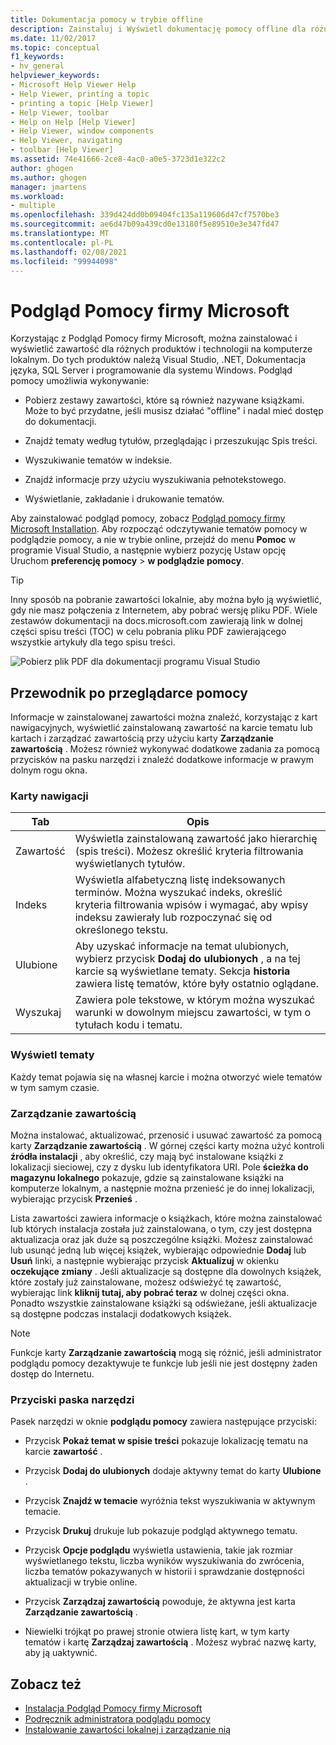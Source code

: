 ```yaml
---
title: Dokumentacja pomocy w trybie offline
description: Zainstaluj i Wyświetl dokumentację pomocy offline dla różnych produktów i technologii, takich jak Visual Studio i .NET, przy użyciu Podgląd Pomocy firmy Microsoft.
ms.date: 11/02/2017
ms.topic: conceptual
f1_keywords:
- hv_general
helpviewer_keywords:
- Microsoft Help Viewer Help
- Help Viewer, printing a topic
- printing a topic [Help Viewer]
- Help Viewer, toolbar
- Help on Help [Help Viewer]
- Help Viewer, window components
- Help Viewer, navigating
- toolbar [Help Viewer]
ms.assetid: 74e41666-2ce8-4ac0-a0e5-3723d1e322c2
author: ghogen
ms.author: ghogen
manager: jmartens
ms.workload:
- multiple
ms.openlocfilehash: 339d424dd0b09404fc135a119606d47cf7570be3
ms.sourcegitcommit: ae6d47b09a439cd0e13180f5e89510e3e347fd47
ms.translationtype: MT
ms.contentlocale: pl-PL
ms.lasthandoff: 02/08/2021
ms.locfileid: "99944098"
---
```

# <a name="microsoft-help-viewer"></a>Podgląd Pomocy firmy Microsoft

Korzystając z Podgląd Pomocy firmy Microsoft, można zainstalować i wyświetlić zawartość dla różnych produktów i technologii na komputerze lokalnym. Do tych produktów należą Visual Studio, .NET, Dokumentacja języka, SQL Server i programowanie dla systemu Windows. Podgląd pomocy umożliwia wykonywanie:

- Pobierz zestawy zawartości, które są również nazywane książkami. Może to być przydatne, jeśli musisz działać "offline" i nadal mieć dostęp do dokumentacji.

- Znajdź tematy według tytułów, przeglądając i przeszukując Spis treści.

- Wyszukiwanie tematów w indeksie.

- Znajdź informacje przy użyciu wyszukiwania pełnotekstowego.

- Wyświetlanie, zakładanie i drukowanie tematów.

Aby zainstalować podgląd pomocy, zobacz [Podgląd pomocy firmy Microsoft Installation](../help-viewer/installation.md). Aby rozpocząć odczytywanie tematów pomocy w podglądzie pomocy, a nie w trybie online, przejdź do menu **Pomoc** w programie Visual Studio, a następnie wybierz pozycję Ustaw opcję Uruchom **preferencję pomocy**  >  **w podglądzie pomocy**.

> [!TIP]
> Inny sposób na pobranie zawartości lokalnie, aby można było ją wyświetlić, gdy nie masz połączenia z Internetem, aby pobrać wersję pliku PDF. Wiele zestawów dokumentacji na docs.microsoft.com zawierają link w dolnej części spisu treści (TOC) w celu pobrania pliku PDF zawierającego wszystkie artykuły dla tego spisu treści.
>
> ![Pobierz plik PDF dla dokumentacji programu Visual Studio](media/overview/download-pdf.png)

## <a name="help-viewer-tour"></a>Przewodnik po przeglądarce pomocy

Informacje w zainstalowanej zawartości można znaleźć, korzystając z kart nawigacyjnych, wyświetlić zainstalowaną zawartość na karcie tematu lub kartach i zarządzać zawartością przy użyciu karty **Zarządzanie zawartością** . Możesz również wykonywać dodatkowe zadania za pomocą przycisków na pasku narzędzi i znaleźć dodatkowe informacje w prawym dolnym rogu okna.

### <a name="navigation-tabs"></a>Karty nawigacji

|Tab|Opis|
|---|-----------|
|Zawartość|Wyświetla zainstalowaną zawartość jako hierarchię (spis treści). Możesz określić kryteria filtrowania wyświetlanych tytułów.|
|Indeks|Wyświetla alfabetyczną listę indeksowanych terminów. Można wyszukać indeks, określić kryteria filtrowania wpisów i wymagać, aby wpisy indeksu zawierały lub rozpoczynać się od określonego tekstu.|
|Ulubione|Aby uzyskać informacje na temat ulubionych, wybierz przycisk **Dodaj do ulubionych** , a na tej karcie są wyświetlane tematy. Sekcja **historia** zawiera listę tematów, które były ostatnio oglądane.|
|Wyszukaj|Zawiera pole tekstowe, w którym można wyszukać warunki w dowolnym miejscu zawartości, w tym o tytułach kodu i tematu.|

### <a name="view-topics"></a>Wyświetl tematy

Każdy temat pojawia się na własnej karcie i można otworzyć wiele tematów w tym samym czasie.

### <a name="manage-content"></a>Zarządzanie zawartością

Można instalować, aktualizować, przenosić i usuwać zawartość za pomocą karty **Zarządzanie zawartością** . W górnej części karty można użyć kontroli **źródła instalacji** , aby określić, czy mają być instalowane książki z lokalizacji sieciowej, czy z dysku lub identyfikatora URI. Pole **ścieżka do magazynu lokalnego** pokazuje, gdzie są zainstalowane książki na komputerze lokalnym, a następnie można przenieść je do innej lokalizacji, wybierając przycisk **Przenieś** .

Lista zawartości zawiera informacje o książkach, które można zainstalować lub których instalacja została już zainstalowana, o tym, czy jest dostępna aktualizacja oraz jak duże są poszczególne książki. Możesz zainstalować lub usunąć jedną lub więcej książek, wybierając odpowiednie **Dodaj** lub **Usuń** linki, a następnie wybierając przycisk **Aktualizuj** w okienku **oczekujące zmiany** . Jeśli aktualizacje są dostępne dla dowolnych książek, które zostały już zainstalowane, możesz odświeżyć tę zawartość, wybierając link **kliknij tutaj, aby pobrać teraz** w dolnej części okna. Ponadto wszystkie zainstalowane książki są odświeżane, jeśli aktualizacje są dostępne podczas instalacji dodatkowych książek.

> [!NOTE]
> Funkcje karty **Zarządzanie zawartością** mogą się różnić, jeśli administrator podglądu pomocy dezaktywuje te funkcje lub jeśli nie jest dostępny żaden dostęp do Internetu.

### <a name="toolbar-buttons"></a>Przyciski paska narzędzi

Pasek narzędzi w oknie **podglądu pomocy** zawiera następujące przyciski:

- Przycisk **Pokaż temat w spisie treści** pokazuje lokalizację tematu na karcie **zawartość** .

- Przycisk **Dodaj do ulubionych** dodaje aktywny temat do karty **Ulubione** .

- Przycisk **Znajdź w temacie** wyróżnia tekst wyszukiwania w aktywnym temacie.

- Przycisk **Drukuj** drukuje lub pokazuje podgląd aktywnego tematu.

- Przycisk **Opcje podglądu** wyświetla ustawienia, takie jak rozmiar wyświetlanego tekstu, liczba wyników wyszukiwania do zwrócenia, liczba tematów pokazywanych w historii i sprawdzanie dostępności aktualizacji w trybie online.

- Przycisk **Zarządzaj zawartością** powoduje, że aktywna jest karta **Zarządzanie zawartością** .

- Niewielki trójkąt po prawej stronie otwiera listę kart, w tym karty tematów i kartę **Zarządzaj zawartością** . Możesz wybrać nazwę karty, aby ją uaktywnić.

## <a name="see-also"></a>Zobacz też

- [Instalacja Podgląd Pomocy firmy Microsoft](../help-viewer/installation.md)
- [Podręcznik administratora podglądu pomocy](../help-viewer/administrator-guide.md)
- [Instalowanie zawartości lokalnej i zarządzanie nią](../help-viewer/install-manage-local-content.md)
